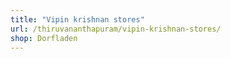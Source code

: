 ```yaml
---
title: "Vipin krishnan stores"
url: /thiruvananthapuram/vipin-krishnan-stores/
shop: Dorfladen
---
```

